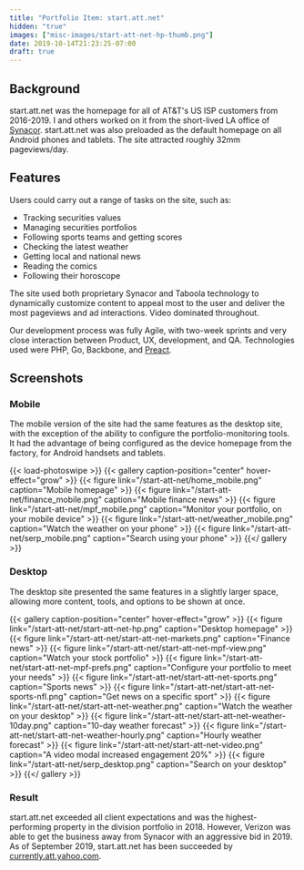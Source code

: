```yaml
---
title: "Portfolio Item: start.att.net"
hidden: "true"
images: ["misc-images/start-att-net-hp-thumb.png"]
date: 2019-10-14T21:23:25-07:00
draft: true
---
```

## Background

start.att.net was the homepage for all of AT&T's US ISP customers from 2016-2019. I and others worked on it from the short-lived LA office of [Synacor](https://synacor.com). start.att.net was also preloaded as the default homepage on all Android phones and tablets. The site attracted roughly 32mm pageviews/day.

## Features

Users could carry out a range of tasks on the site, such as:

* Tracking securities values
* Managing securities portfolios
* Following sports teams and getting scores
* Checking the latest weather
* Getting local and national news
* Reading the comics
* Following their horoscope

The site used both proprietary Synacor and Taboola technology to dynamically customize content to appeal most to the user and deliver the most pageviews and ad interactions. Video dominated throughout.

Our development process was fully Agile, with two-week sprints and very close interaction between Product, UX, development, and QA. Technologies used were PHP, Go, Backbone, and [Preact](https://preactjs.com/).

## Screenshots

### Mobile

The mobile version of the site had the same features as the desktop site, with the exception of the ability to configure the portfolio-monitoring tools. It had the advantage of being configured as the device homepage from the factory, for Android handsets and tablets.

{{< load-photoswipe >}}
{{< gallery caption-position="center" hover-effect="grow" >}}
{{< figure link="/start-att-net/home_mobile.png" caption="Mobile homepage" >}}
{{< figure link="/start-att-net/finance_mobile.png" caption="Mobile finance news" >}}
{{< figure link="/start-att-net/mpf_mobile.png" caption="Monitor your portfolio, on your mobile device" >}}
{{< figure link="/start-att-net/weather_mobile.png" caption="Watch the weather on your phone" >}}
{{< figure link="/start-att-net/serp_mobile.png" caption="Search using your phone" >}}
{{</ gallery >}}

### Desktop

The desktop site presented the same features in a slightly larger space, allowing more content, tools, and options to be shown at once.

{{< gallery caption-position="center" hover-effect="grow" >}}
{{< figure link="/start-att-net/start-att-net-hp.png" caption="Desktop homepage" >}}
{{< figure link="/start-att-net/start-att-net-markets.png" caption="Finance news" >}}
{{< figure link="/start-att-net/start-att-net-mpf-view.png" caption="Watch your stock portfolio" >}}
{{< figure link="/start-att-net/start-att-net-mpf-prefs.png" caption="Configure your portfolio to meet your needs" >}}
{{< figure link="/start-att-net/start-att-net-sports.png" caption="Sports news" >}}
{{< figure link="/start-att-net/start-att-net-sports-nfl.png" caption="Get news on a specific sport" >}}
{{< figure link="/start-att-net/start-att-net-weather.png" caption="Watch the weather on your desktop" >}}
{{< figure link="/start-att-net/start-att-net-weather-10day.png" caption="10-day weather forecast" >}}
{{< figure link="/start-att-net/start-att-net-weather-hourly.png" caption="Hourly weather forecast" >}}
{{< figure link="/start-att-net/start-att-net-video.png" caption="A video modal increased engagement 20%" >}}
{{< figure link="/start-att-net/serp_desktop.png" caption="Search on your desktop" >}}
{{</ gallery >}}

### Result

start.att.net exceeded all client expectations and was the highest-performing property in the division portfolio in 2018. However, Verizon was able to get the business away from Synacor with an aggressive bid in 2019. As of September 2019, start.att.net has been succeeded by [currently.att.yahoo.com](https://currently.att.yahoo.com/).